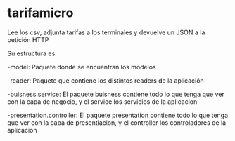# tarifamicro
Lee los csv, adjunta tarifas a los terminales y devuelve un JSON a la petición HTTP

Su estructura es:

-model: Paquete donde se encuentran los modelos

-reader: Paquete que contiene los distintos readers de la aplicación

-buisness.service: El paquete buisness contiene todo lo que tenga que ver con la capa de negocio, y el service los servicios de la aplicacion

-presentation.controller: El paquete presentation contiene todo lo que tenga que ver con la capa de presentiacion, y el controller los controladores de la aplicacion
